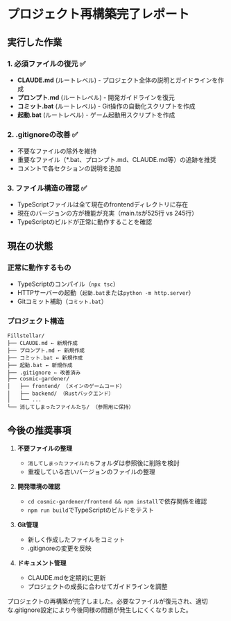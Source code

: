 # プロジェクト再構築完了レポート

## 実行した作業

### 1. 必須ファイルの復元 ✅
- **CLAUDE.md** (ルートレベル) - プロジェクト全体の説明とガイドラインを作成
- **プロンプト.md** (ルートレベル) - 開発ガイドラインを復元
- **コミット.bat** (ルートレベル) - Git操作の自動化スクリプトを作成
- **起動.bat** (ルートレベル) - ゲーム起動用スクリプトを作成

### 2. .gitignoreの改善 ✅
- 不要なファイルの除外を維持
- 重要なファイル（*.bat、プロンプト.md、CLAUDE.md等）の追跡を推奨
- コメントで各セクションの説明を追加

### 3. ファイル構造の確認 ✅
- TypeScriptファイルは全て現在のfrontendディレクトリに存在
- 現在のバージョンの方が機能が充実（main.tsが525行 vs 245行）
- TypeScriptのビルドが正常に動作することを確認

## 現在の状態

### 正常に動作するもの
- TypeScriptのコンパイル（`npx tsc`）
- HTTPサーバーの起動（`起動.bat`または`python -m http.server`）
- Gitコミット補助（`コミット.bat`）

### プロジェクト構造
```
Fillstellar/
├── CLAUDE.md ← 新規作成
├── プロンプト.md ← 新規作成
├── コミット.bat ← 新規作成
├── 起動.bat ← 新規作成
├── .gitignore ← 改善済み
├── cosmic-gardener/
│   ├── frontend/ （メインのゲームコード）
│   ├── backend/ （Rustバックエンド）
│   └── ...
└── 消してしまったファイルたち/ （参照用に保持）
```

## 今後の推奨事項

1. **不要ファイルの整理**
   - `消してしまったファイルたち`フォルダは参照後に削除を検討
   - 重複している古いバージョンのファイルの整理

2. **開発環境の確認**
   - `cd cosmic-gardener/frontend && npm install`で依存関係を確認
   - `npm run build`でTypeScriptのビルドをテスト

3. **Git管理**
   - 新しく作成したファイルをコミット
   - .gitignoreの変更を反映

4. **ドキュメント管理**
   - CLAUDE.mdを定期的に更新
   - プロジェクトの成長に合わせてガイドラインを調整

プロジェクトの再構築が完了しました。必要なファイルが復元され、適切な.gitignore設定により今後同様の問題が発生しにくくなりました。